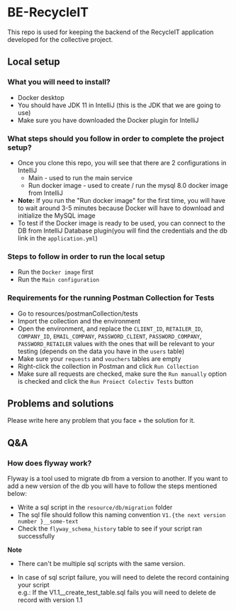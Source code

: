 # BE-RecycleIT


This repo is used for keeping the backend of the RecycleIT application developed for the collective project.

## Local setup


### What you will need to install?

 - Docker desktop
 - You should have JDK 11 in IntelliJ (this is the JDK that we are going to use)
 - Make sure you have downloaded the Docker plugin for IntelliJ

### What steps should you follow in order to complete the project setup?

 - Once you clone this repo, you will see that there are 2 configurations in IntelliJ
   - Main - used to run the main service
   - Run docker image - used to create / run the mysql 8.0 docker image from IntelliJ
 - **Note:** If you run the "Run docker image" for the first time, you will have to wait around 3-5 minutes because Docker will have to download and initialize the MySQL image
 - To test if the Docker image is ready to be used, you can connect to the DB from IntelliJ Database plugin(you will find the credentials and the db link in the `application.yml`)

### Steps to follow in order to run the local setup

- Run the `Docker image` first
- Run the `Main configuration`

### Requirements for the running Postman Collection for Tests

- Go to resources/postmanCollection/tests
- Import the collection and the environment
- Open the environment, and replace the `CLIENT_ID`, `RETAILER_ID`, `COMPANY_ID`, `EMAIL_COMPANY`, `PASSWORD_CLIENT`, `PASSWORD_COMPANY`, `PASSWORD_RETAILER` values with the ones that will be relevant to your testing (depends on the data you have in the `users` table)
- Make sure your `requests` and `vouchers` tables are empty
- Right-click the collection in Postman and click `Run Collection`
- Make sure all requests are checked, make sure the `Run manually` option is checked and click the `Run Proiect Colectiv Tests` button

## Problems and solutions


Please write here any problem that you face + the solution for it.

## Q&A


### How does flyway work?

Flyway is a tool used to migrate db from a version to another. If you want to add 
a new version of the db you will have to follow the steps mentioned below:
- Write a sql script in the `resource/db/migration` folder
- The sql file should follow this naming convention `V1.{the next version number }__some-text`
- Check the `flyway_schema_history` table to see if your script ran successfully

**Note**  

- There can't be multiple sql scripts with the same version.

- In case of sql script failure, you will need to delete the record containing your script  
e.g.: If the V1.1__create_test_table.sql fails you will need to delete de record with version 1.1